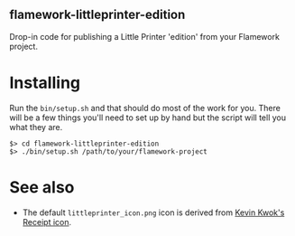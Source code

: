 flamework-littleprinter-edition
--

Drop-in code for publishing a Little Printer 'edition' from your Flamework
project.

Installing
==

Run the `bin/setup.sh` and that should do most of the work for you. There will
be a few things you'll need to set up by hand but the script will tell you what
they are.

	$> cd flamework-littleprinter-edition
	$> ./bin/setup.sh /path/to/your/flamework-project

See also
==

* The default `littleprinter_icon.png` icon is derived from [Kevin Kwok's Receipt icon](http://thenounproject.com/noun/receipt/#icon-No8393).
